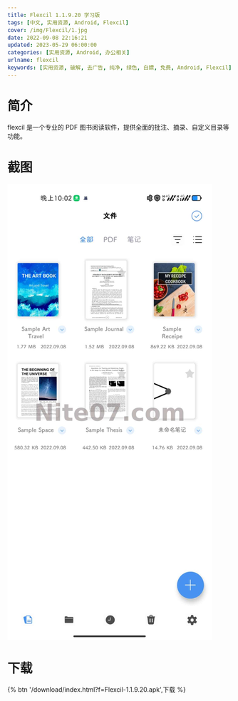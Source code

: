 ```yaml
---
title: Flexcil 1.1.9.20 学习版
tags: [中文, 实用资源, Android, Flexcil]
cover: /img/Flexcil/1.jpg
date: 2022-09-08 22:16:21
updated: 2023-05-29 06:00:00
categories: [实用资源, Android, 办公相关]
urlname: flexcil
keywords: [实用资源, 破解, 去广告, 纯净, 绿色, 白嫖, 免费, Android, Flexcil]
---
```


# 简介

flexcil 是一个专业的 PDF 图书阅读软件，提供全面的批注、摘录、自定义目录等功能。

# 截图

![](/img/Flexcil/2.jpg)

# 下载

{% btn '/download/index.html?f=Flexcil-1.1.9.20.apk',下载 %}
